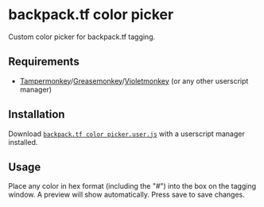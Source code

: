 # backpack.tf color picker
Custom color picker for backpack.tf tagging.

## Requirements
- [Tampermonkey](https://www.tampermonkey.net/)/[Greasemonkey](https://www.greasespot.net/)/[Violetmonkey](https://violentmonkey.github.io/) (or any other userscript manager)

## Installation
Download [`backpack.tf color picker.user.js`](https://github.com/rosesr/backpack.tf-color-picker/blob/main/backpack.tf%20color%20picker.user.js?raw=true) with a userscript manager installed.

## Usage 
Place any color in hex format (including the "#") into the box on the tagging window. A preview will show automatically. Press save to save changes.

